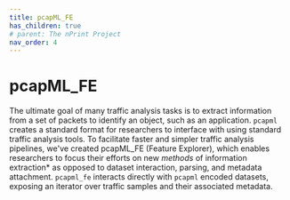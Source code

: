 ```yaml
---
title: pcapML_FE
has_children: true
# parent: The nPrint Project
nav_order: 4
---
```


# pcapML_FE
The ultimate goal of many traffic analysis tasks is to extract information from a set of packets to identify an object, such as an application. 
`pcapml` creates a standard format for researchers to interface with using standard traffic analysis tools. To facilitate faster and simpler traffic analysis 
pipelines, we've created pcapML_FE (Feature Explorer), which enables researchers to focus their efforts on new *methods* 
of information extraction* as opposed to dataset interaction, parsing, and metadata attachment. 
`pcapml_fe` interacts directly with `pcapml` encoded datasets, exposing an iterator over traffic samples and their associated metadata. 

